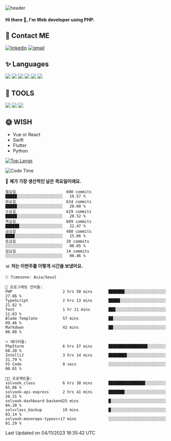 ![header](https://capsule-render.vercel.app/api?type=waving&color=auto&height=300&section=header&text=Elin&fontSize=90&animation=twinkling)

#### Hi there 👋, I'm <b>Web developer</b> using PHP. ####

<!--
- 🔭 I’m currently working on Uniwill
- 🌱 I’m currently learning Vue or React or Python.
-->

<!---#### I am PHP developer --->

## 💌 Contact ME ###
[<img src='https://img.shields.io/badge/-EunjiKo-%230A66C2?style=flat-square&logo=LinkedIn&logoColor=white' alt='linkedin'>](https://www.linkedin.com/in/https://www.linkedin.com/in/eunji-ko-00a907164//)  [<img src='https://img.shields.io/badge/-einee214%40gmail.com-%23EA4335?style=flat-square&logo=Gmail&logoColor=white' alt='gmail'>](einee214@gmail.com)  


## ✨ Languages
<img src='https://img.shields.io/badge/-PHP-%23777BB4?style=for-the-badge&logo=PHP&logoColor=white'> <img src='https://img.shields.io/badge/-Laravel-%23FF2D20?style=for-the-badge&logo=Laravel&logoColor=white'> <img src='https://img.shields.io/badge/Jquery-%230769AD?style=for-the-badge&logo=Jquery&logoColor=white'> <img src='https://img.shields.io/badge/CSS3-%231572B6?style=for-the-badge&logo=CSS3&logoColor=white'> <img src='https://img.shields.io/badge/Bootstrap-%237952B3?style=for-the-badge&logo=Bootstrap&logoColor=white' > <img src='https://img.shields.io/badge/MySQL-%234479A1?style=for-the-badge&logo=MySQL&logoColor=white' >

## 🌷 TOOLS
<img src='https://img.shields.io/badge/PHPSTORM-%23000000?style=for-the-badge&logo=PhpStorm&logoColor=white' > <img src='https://img.shields.io/badge/GitLab-%23FCA121?style=for-the-badge&logo=GitLab&logoColor=white' > <img src='https://img.shields.io/badge/GitHub-%23181717?style=for-the-badge&logo=GitHub&logoColor=white'>


## 🌞 WISH
- Vue or React
- Swift
- Flutter
- Python


[![Top Langs](https://github-readme-stats.vercel.app/api/top-langs/?username=ein214&layout=compact)](https://github.com/anuraghazra/github-readme-stats)

<!--START_SECTION:waka-->
![Code Time](http://img.shields.io/badge/Code%20Time-3%2C017%20hrs%2044%20mins-blue)

📅 **제가 가장 생산적인 날은 목요일이에요.** 

```text
월요일                      600 commits         █████░░░░░░░░░░░░░░░░░░░░   19.57 % 
화요일                      634 commits         █████░░░░░░░░░░░░░░░░░░░░   20.68 % 
수요일                      629 commits         █████░░░░░░░░░░░░░░░░░░░░   20.52 % 
목요일                      689 commits         ██████░░░░░░░░░░░░░░░░░░░   22.47 % 
금요일                      480 commits         ████░░░░░░░░░░░░░░░░░░░░░   15.66 % 
토요일                      20 commits          ░░░░░░░░░░░░░░░░░░░░░░░░░   00.65 % 
일요일                      14 commits          ░░░░░░░░░░░░░░░░░░░░░░░░░   00.46 % 
```


📊 **저는 이번주를 이렇게 시간을 보냈어요.** 

```text
🕑︎ Timezone: Asia/Seoul

💬 프로그래밍 언어들: 
PHP                      2 hrs 50 mins       ███████░░░░░░░░░░░░░░░░░░   27.86 % 
TypeScript               2 hrs 13 mins       █████░░░░░░░░░░░░░░░░░░░░   21.82 % 
Text                     1 hr 11 mins        ███░░░░░░░░░░░░░░░░░░░░░░   11.63 % 
Blade Template           57 mins             ██░░░░░░░░░░░░░░░░░░░░░░░   09.46 % 
Markdown                 42 mins             ██░░░░░░░░░░░░░░░░░░░░░░░   06.88 % 

🔥 에디터들: 
PhpStorm                 6 hrs 57 mins       █████████████████░░░░░░░░   68.20 % 
IntelliJ                 3 hrs 14 mins       ████████░░░░░░░░░░░░░░░░░   31.79 % 
VS Code                  0 secs              ░░░░░░░░░░░░░░░░░░░░░░░░░   00.01 % 

🐱‍💻 프로젝트들: 
solvook_class            6 hrs 38 mins       ████████████████░░░░░░░░░   65.06 % 
solvook-api-express      2 hrs 41 mins       ███████░░░░░░░░░░░░░░░░░░   26.31 % 
solvook-dashboard-backend25 mins             █░░░░░░░░░░░░░░░░░░░░░░░░   04.20 % 
solvclass_backup         19 mins             █░░░░░░░░░░░░░░░░░░░░░░░░   03.14 % 
solvook-monorepo-typescri7 mins              ░░░░░░░░░░░░░░░░░░░░░░░░░   01.29 % 
```


 Last Updated on 04/11/2023 18:35:42 UTC
<!--END_SECTION:waka-->

<!---![GitHub stats](https://github-readme-stats.vercel.app/api?username=ein214&show_icons=true&theme=dracula)  --->



